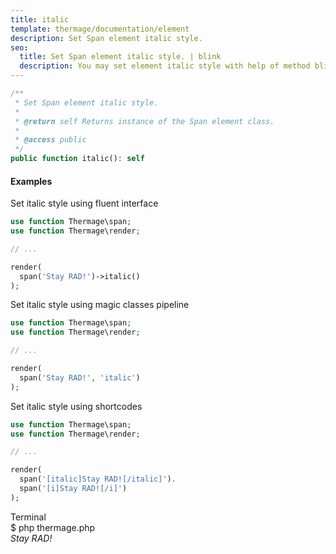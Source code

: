 ```yaml
---
title: italic
template: thermage/documentation/element
description: Set Span element italic style.
seo:
  title: Set Span element italic style. | blink
  description: You may set element italic style with help of method blink
---
```


```php
/**
 * Set Span element italic style.
 *
 * @return self Returns instance of the Span element class.
 *
 * @access public
 */
public function italic(): self
```

#### Examples

Set italic style using fluent interface
```php
use function Thermage\span;
use function Thermage\render;

// ...

render( 
  span('Stay RAD!')->italic()
);
```

Set italic style using magic classes pipeline
```php
use function Thermage\span;
use function Thermage\render;

// ...

render( 
  span('Stay RAD!', 'italic')
);
```

Set italic style using shortcodes
```php 
use function Thermage\span;
use function Thermage\render;

// ...

render( 
  span('[italic]Stay RAD![/italic]').
  span('[i]Stay RAD![/i]')
);
```

<div class="terminal">
  <div class="terminal-header">Terminal</div>
  <div class="terminal-body">
    <div class="terminal-command">$ php thermage.php</div>
    <div class="el-div" style="font-style: italic;">Stay RAD!</div>
  </div>
</div>